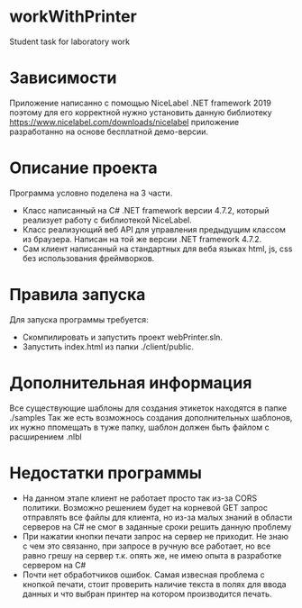 # workWithPrinter
Student task for laboratory work

# Зависимости

Приложение написанно с помощью NiceLabel .NET framework 2019 поэтому для его корректной нужно установить данную библиотеку <https://www.nicelabel.com/downloads/nicelabel>
приложение разработанно на основе бесплатной демо-версии.

# Описание проекта

Программа условно поделена на 3 части. 
* Класс написанный на C# .NET framework версии 4.7.2, который реализует работу с библиотекой NiceLabel.
* Класс реализующий веб API для управления предыдущим классом из браузера. Написан на той же версии .NET framework 4.7.2.
* Сам клиент написанный на стандартных для веба языках html, js, css без использования фреймворков.

# Правила запуска

Для запуска программы требуется: 
* Cкомпилировать и запустить проект webPrinter.sln.
* Запустить index.html из папки ./client/public.

# Дополнительная информация 
Все существующие шаблоны для создания этикеток находятся в папке ./samples
Так же есть возможнось создания дополнительных шаблонов, их нужно ппомещать в туже папку, шаблон должен быть файлом с расширением .nlbl

# Недостатки программы
* На данном этапе клиент не работает просто так из-за CORS политики. Возможно решением будет на корневой GET запрос отправлять все файлы для клиента, но из-за малых знаний в области серверов на C# не смог в заданные сроки решить данную проблему
* При нажатии кнопки печати запрос на сервер не приходит. Не знаю с чем это связанно, при запросе в ручную все работает, но все равно грешу на сервер т.к. опять же, не имею опыта в разработке сервером на С#
* Почти нет обработчиков ошибок. Самая извесная проблема с кнопкой печати, стоит проверить наличие текста в полях для ввода данных и что выбран принтер на котором производится печать.
